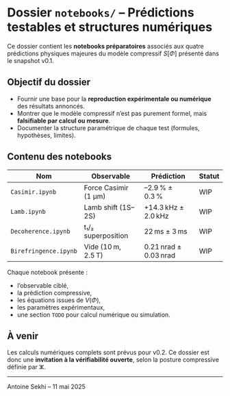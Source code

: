 # Dossier `notebooks/` – Prédictions testables et structures numériques

Ce dossier contient les **notebooks préparatoires** associés aux quatre prédictions physiques majeures du modèle compressif $S[\Phi]$ présenté dans le snapshot v0.1.

## Objectif du dossier

- Fournir une base pour la **reproduction expérimentale ou numérique** des résultats annoncés.
- Montrer que le modèle compressif n’est pas purement formel, mais **falsifiable par calcul ou mesure**.
- Documenter la structure paramétrique de chaque test (formules, hypothèses, limites).

## Contenu des notebooks

| Nom                      | Observable            | Prédiction                 | Statut |
|--------------------------|------------------------|----------------------------|--------|
| `Casimir.ipynb`         | Force Casimir (1 µm)  | –2.9 % ± 0.3 %             | WIP    |
| `Lamb.ipynb`            | Lamb shift (1S–2S)    | +14.3 kHz ± 2.0 kHz        | WIP    |
| `Decoherence.ipynb`     | t₁/₂ superposition    | 22 ms ± 3 ms               | WIP    |
| `Birefringence.ipynb`   | Vide (10 m, 2.5 T)     | 0.21 nrad ± 0.03 nrad      | WIP    |

Chaque notebook présente :
- l’observable ciblé,
- la prédiction compressive,
- les équations issues de $V(\Phi)$,
- les paramètres expérimentaux,
- une section `TODO` pour calcul numérique ou simulation.

## À venir

Les calculs numériques complets sont prévus pour v0.2. 
Ce dossier est donc une **invitation à la vérifiabilité ouverte**, selon la posture compressive définie par ⵣ.

---

Antoine Sekhi – 11 mai 2025
